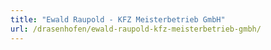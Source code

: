 ```yaml
---
title: "Ewald Raupold - KFZ Meisterbetrieb GmbH"
url: /drasenhofen/ewald-raupold-kfz-meisterbetrieb-gmbh/
---
```

